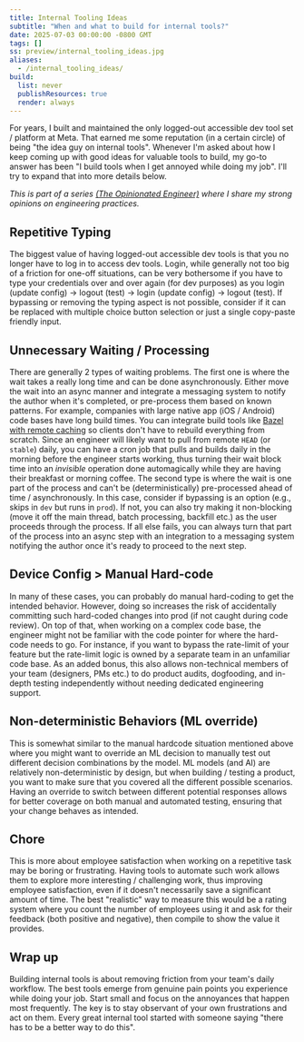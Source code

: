 ```yaml
---
title: Internal Tooling Ideas
subtitle: "When and what to build for internal tools?"
date: 2025-07-03 00:00:00 -0800 GMT
tags: []
ss: preview/internal_tooling_ideas.jpg
aliases:
  - /internal_tooling_ideas/
build:
  list: never
  publishResources: true
  render: always
---
```


For years, I built and maintained the only logged-out accessible dev tool set / platform at Meta. That earned me some reputation (in a certain circle) of being "the idea guy on internal tools". Whenever I'm asked about how I keep coming up with good ideas for valuable tools to build, my go-to answer has been "I build tools when I get annoyed while doing my job". I'll try to expand that into more details below.

_This is part of a series [(The Opinionated Engineer)](/blog/2025-05-04-the-opinionated-engineer/) where I share my strong opinions on engineering practices._

## Repetitive Typing

The biggest value of having logged-out accessible dev tools is that you no longer have to log in to access dev tools. Login, while generally not too big of a friction for one-off situations, can be very bothersome if you have to type your credentials over and over again (for dev purposes) as you login (update config) → logout (test) → login (update config) → logout (test). If bypassing or removing the typing aspect is not possible, consider if it can be replaced with multiple choice button selection or just a single copy-paste friendly input.

## Unnecessary Waiting / Processing

There are generally 2 types of waiting problems. The first one is where the wait takes a really long time and can be done asynchronously. Either move the wait into an async manner and integrate a messaging system to notify the author when it's completed, or pre-process them based on known patterns. For example, companies with large native app (iOS / Android) code bases have long build times. You can integrate build tools like [Bazel with remote caching](https://bazel.build/remote/caching) so clients don't have to rebuild everything from scratch. Since an engineer will likely want to pull from remote `HEAD` (or `stable`) daily, you can have a cron job that pulls and builds daily in the morning before the engineer starts working, thus turning their wait block time into an _invisible_ operation done automagically while they are having their breakfast or morning coffee. The second type is where the wait is one part of the process and can't be (deterministically) pre-processed ahead of time / asynchronously. In this case, consider if bypassing is an option (e.g., skips in `dev` but runs in `prod`). If not, you can also try making it non-blocking (move it off the main thread, batch processing, backfill etc.) as the user proceeds through the process. If all else fails, you can always turn that part of the process into an async step with an integration to a messaging system notifying the author once it's ready to proceed to the next step.

## Device Config > Manual Hard-code

In many of these cases, you can probably do manual hard-coding to get the intended behavior. However, doing so increases the risk of accidentally committing such hard-coded changes into prod (if not caught during code review). On top of that, when working on a complex code base, the engineer might not be familiar with the code pointer for where the hard-code needs to go. For instance, if you want to bypass the rate-limit of your feature but the rate-limit logic is owned by a separate team in an unfamiliar code base. As an added bonus, this also allows non-technical members of your team (designers, PMs etc.) to do product audits, dogfooding, and in-depth testing independently without needing dedicated engineering support.

## Non-deterministic Behaviors (ML override)

This is somewhat similar to the manual hardcode situation mentioned above where you might want to override an ML decision to manually test out different decision combinations by the model. ML models (and AI) are relatively non-deterministic by design, but when building / testing a product, you want to make sure that you covered all the different possible scenarios. Having an override to switch between different potential responses allows for better coverage on both manual and automated testing, ensuring that your change behaves as intended.

## Chore

This is more about employee satisfaction when working on a repetitive task may be boring or frustrating. Having tools to automate such work allows them to explore more interesting / challenging work, thus improving employee satisfaction, even if it doesn't necessarily save a significant amount of time. The best "realistic" way to measure this would be a rating system where you count the number of employees using it and ask for their feedback (both positive and negative), then compile to show the value it provides.

## Wrap up

Building internal tools is about removing friction from your team's daily workflow. The best tools emerge from genuine pain points you experience while doing your job. Start small and focus on the annoyances that happen most frequently. The key is to stay observant of your own frustrations and act on them. Every great internal tool started with someone saying "there has to be a better way to do this".